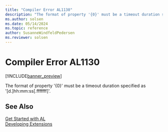 ```yaml
---
title: "Compiler Error AL1130"
description: "The format of property '{0}' must be a timeout duration specified as '[d.]hh:mm:ss[.fffffff]'."
ms.author: solsen
ms.date: 05/14/2024
ms.topic: reference
author: SusanneWindfeldPedersen
ms.reviewer: solsen
---
```

[//]: # (START>DO_NOT_EDIT)
[//]: # (IMPORTANT:Do not edit any of the content between here and the END>DO_NOT_EDIT.)
[//]: # (Any modifications should be made in the .xml files in the ModernDev repo.)
# Compiler Error AL1130

[!INCLUDE[banner_preview](../includes/banner_preview.md)]

The format of property '{0}' must be a timeout duration specified as '[d.]hh:mm:ss[.fffffff]'.


[//]: # (IMPORTANT: END>DO_NOT_EDIT)
## See Also  
[Get Started with AL](../devenv-get-started.md)  
[Developing Extensions](../devenv-dev-overview.md)  